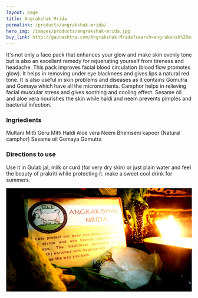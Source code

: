 ```yaml
---
layout: page
title: Angrakshak Mrida
permalink: /products/angrakshak-mrida/
hero_img: /images/products/angrakshak-mrida.jpg
buy_link: http://gaurashtra.com/Angrakshak-Mrida?search=angrakshak%20mrida
---
```


It's not only a face pack that enhances your glow and make skin evenly tone but is also an excellent remedy for rejuenating
yourself from tireness and headache. This pack improves facial blood circulation (blood flow promotes glow).
It helps in removing under eye blacknees and gives lips a natural red tone. It is also useful in skin problems and diseases as it
contains Gomutra and Gomaya which have all the micronutrients. Camphor helps in relieving facial muscular stress and
gives soothing and cooling effect. Sesame oil and aloe vera nourishes the skin while haldi and neem prevents pimples and
bacterial infection.

### Ingriedients

Multani Mitti
Geru Mitti
Haldi
Aloe vera
Neem
Bhemseni kapoor (Natural camphor)
Sesame oil
Gomaya
Gomutra

### Directions to use

Use it in Gulab jal, milk or curd (for very dry skin) or just plain water and feel the beauty of prakriti while protecting it. make a sweet cool drink for summers.


![](/images/products/angrakshak-mrida.jpg)
